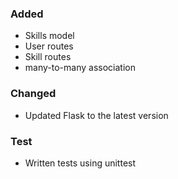 ### Added
- Skills model
- User routes
- Skill routes
- many-to-many association

### Changed
- Updated Flask to the latest version

### Test
- Written tests using unittest
